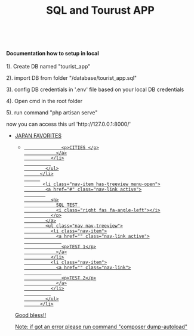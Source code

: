 <h1 align="center">SQL and Tourust APP</h1>
<br>
<br>
<br>
<h4>Documentation how to setup in local</h4>

<p>1). Create DB  named "tourist_app"</p>
<p>2). import DB from folder "/database/tourist_app.sql"</p>
<p>3). config DB credentials in '.env' file based on your local DB credentials</p>
<p>4). Open cmd in the root folder</p>
<p>5). run command "php artisan serve"</p>
<p>now you can access this url 'http://127.0.0.1:8000/'</p>
<ul>    <li>
            <a href="#" class="nav-link active">
              <p>
                JAPAN FAVORITES
              </p>
            </a>
            <ul class="nav nav-treeview">
              <li class="nav-item">
                <a href="" class="nav-link active">
                  
                  <p>CITIES </p>
                </a>
              </li>
              
            </ul>
          </li>
		  
		   <li class="nav-item has-treeview menu-open">
            <a href="#" class="nav-link active">
			
              <p>
                SQL TEST 
                <i class="right fas fa-angle-left"></i>
              </p>
            </a>
            <ul class="nav nav-treeview">
              <li class="nav-item">
                <a href="" class="nav-link active">
                  
                  <p>TEST 1</p>
                </a>
              </li>
              <li class="nav-item">
                <a href="" class="nav-link">
                  
                  <p>TEST 2</p>
                </a>
              </li>
              
            </ul>
          </li>
          
</ul>
<p>Good bless!!</p>
 <p>Note: if got an error please run command "composer dump-autoload" </p>




